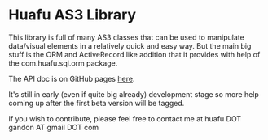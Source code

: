 Huafu AS3 Library
=============

This library is full of many AS3 classes that can be used to manipulate data/visual elements in a relatively quick and easy way.
But the main big stuff is the ORM and ActiveRecord like addition that it provides with help of the com.huafu.sql.orm package.

The API doc is on GitHub pages [here](http://pedroleouf.github.com/huafu-as3-library).

It's still in early (even if quite big already) development stage so more help coming up after the first beta version will be tagged.

If you wish to contribute, please feel free to contact me at huafu DOT gandon AT gmail DOT com

